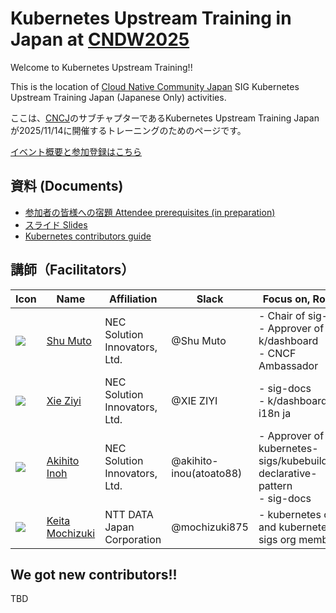 # Kubernetes Upstream Training in Japan at [CNDW2025](https://event.cloudnativedays.jp/cndw2025/)

Welcome to Kubernetes Upstream Training!!

This is the location of [Cloud Native Community Japan](https://community.cncf.io/cloud-native-community-japan/) SIG Kubernetes Upstream Training Japan (Japanese Only) activities.

ここは、[CNCJ](https://community.cncf.io/cloud-native-community-japan/)のサブチャプターであるKubernetes Upstream Training Japan が2025/11/14に開催するトレーニングのためのページです。

[イベント概要と参加登録はこちら](https://community.cncf.io/e/mpjcgm/)

## 資料 (Documents)

* [参加者の皆様への宿題 Attendee prerequisites (in preparation)](../assets/attendee-prerequisites.md)
* [スライド Slides](../assets/slide.pdf)
* [Kubernetes contributors guide](https://github.com/kubernetes/community/tree/master/contributors/guide)

## 講師（Facilitators）

| Icon | Name | Affiliation | Slack | Focus on, Role.. |
| -----| ---- | ----------- | ----- | ---------------- |
|<a href="https://github.com/shu-mutou"><img src="https://avatars.githubusercontent.com/u/12838129?s=50"></a>| <a href="https://github.com/shu-mutou">Shu Muto</a> | NEC Solution Innovators, Ltd. | @Shu Muto | - Chair of sig-ui<br> - Approver of k/dashboard<br>- CNCF Ambassador |
|<a href="https://github.com/ziyi-xie"><img src="https://avatars.githubusercontent.com/u/92832323?s=50"></a>| <a href="https://github.com/ziyi-xie">Xie Ziyi</a> | NEC Solution Innovators, Ltd. | @XIE ZIYI | - sig-docs<br> - k/dashboard i18n ja  |
|<a href="https://github.com/atoato88"><img src="https://avatars.githubusercontent.com/u/748740?s=50"></a>| <a href="https://github.com/atoato88">Akihito Inoh</a> | NEC Solution Innovators, Ltd. | @akihito-inou(atoato88) | - Approver of kubernetes-sigs/kubebuilder-declarative-pattern <br> - sig-docs |
|<a href="https://github.com/mochizuki875"><img src="https://avatars.githubusercontent.com/u/37737691?s=50"></a>| <a href="https://github.com/mochizuki875">Keita Mochizuki</a> | NTT DATA Japan Corporation | @mochizuki875 | - kubernetes org and kubernetes-sigs org member<br> |

## We got new contributors!!

TBD
